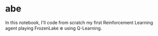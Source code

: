 # abe
In this notebook, I'll code from scratch my first Reinforcement Learning agent playing FrozenLake ❄️ using Q-Learning.
